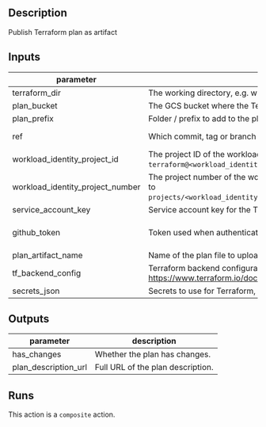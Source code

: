 ## Description

Publish Terraform plan as artifact

## Inputs

| parameter | description | required | default |
| - | - | - | - |
| terraform_dir | The working directory, e.g. where the Terraform files are located. | `true` |  |
| plan_bucket | The GCS bucket where the Terraform plan description will be stored. | `true` |  |
| plan_prefix | Folder / prefix to add to the plan description file name in GCS. E.g. "terraform-plans/my-app". | `true` |  |
| ref | Which commit, tag or branch to plan terraform from. Defaults to same as workflow is run from if empty. | `false` | ${{ github.sha }} |
| workload_identity_project_id | The project ID of the workload identity project to use with `gcloud`. Will be used to set the `terraform@<workload_identity_project_id>.iam.gserviceaccount.com` service account. | `false` |  |
| workload_identity_project_number | The project number of the workload identity project to use with `gcloud`. Will be used to set workload identity provider to `projects/<workload_identity_project_number>/locations/global/workloadIdentityPools/default/providers/github`. | `false` |  |
| service_account_key | Service account key for the Terraform service account. Use either this or Workload Identity Federation. | `false` |  |
| github_token | Token used when authenticating with GitHub. Defaults to `github.token`. | `false` | ${{ github.token }} |
| plan_artifact_name | Name of the plan file to upload to GitHub artifacts. Defaults to "terraform.plan". | `false` | terraform.plan |
| tf_backend_config | Terraform backend configuration to use. See https://www.terraform.io/docs/language/settings/backends/configuration.html#partial-configuration. | `false` |  |
| secrets_json | Secrets to use for Terraform, used to replace environment variables in "secrets.auto.tfvars". Optional. | `false` |  |


## Outputs

| parameter | description |
| - | - |
| has_changes | Whether the plan has changes. |
| plan_description_url | Full URL of the plan description. |


## Runs

This action is a `composite` action.


